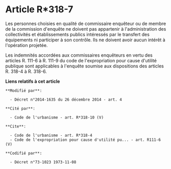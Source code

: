 # Article R*318-7

Les personnes choisies en qualité de commissaire enquêteur ou de membre de la commission d'enquête ne doivent pas appartenir
à l'administration des collectivités et établissements publics intéressés par le transfert des équipements ni participer à
son contrôle. Ils ne doivent avoir aucun intérêt à l'opération projetée. 

Les indemnités accordées aux commissaires enquêteurs en vertu des articles R. 111-6 à R. 111-9 du code de l'expropriation
pour cause d'utilité publique sont applicables à l'enquête soumise aux dispositions des articles R. 318-4 à R. 318-6.

**Liens relatifs à cet article**

	**Modifié par**:

	  - Décret n°2014-1635 du 26 décembre 2014 - art. 4

	**Cité par**:

	  - Code de l'urbanisme - art. R*318-10 (V)

	**Cite**:

	  - Code de l'urbanisme - art. R*318-4
	  - Code de l'expropriation pour cause d'utilité pu... - art. R111-6 (V)

	**Codifié par**:

	  - Décret n°73-1023 1973-11-08
